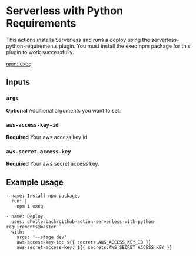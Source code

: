 # Serverless with Python Requirements

This actions installs Serverless and runs a deploy using the serverless-python-requirements plugin. You must install the exeq npm package for this plugin to work successfully.

[npm: exeq](https://www.npmjs.com/package/exeq)

## Inputs

### `args`

**Optional** Additional arguments you want to set.

### `aws-access-key-id`

**Required** Your aws access key id.

### `aws-secret-access-key`

**Required** Your aws secret access key.

## Example usage

```
- name: Install npm packages
  run: |
    npm i exeq

- name: Deploy
  uses: dhollerbach/github-action-serverless-with-python-requirements@master
  with:
    args: '--stage dev'
    aws-access-key-id: ${{ secrets.AWS_ACCESS_KEY_ID }}
    aws-secret-access-key: ${{ secrets.AWS_SECRET_ACCESS_KEY }}
```
